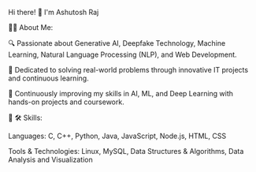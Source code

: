 Hi there! 👋 I'm Ashutosh Raj

👨‍💻 About Me:

🔍 Passionate about Generative AI, Deepfake Technology, Machine Learning, Natural Language Processing (NLP), and Web Development.

🌟 Dedicated to solving real-world problems through innovative IT projects and continuous learning.

🌱 Continuously improving my skills in AI, ML, and Deep Learning with hands-on projects and coursework.


💼 
🛠️ Skills:

Languages: C, C++, Python, Java, JavaScript, Node.js, HTML, CSS

Tools & Technologies: Linux, MySQL, Data Structures & Algorithms, Data Analysis and Visualization
